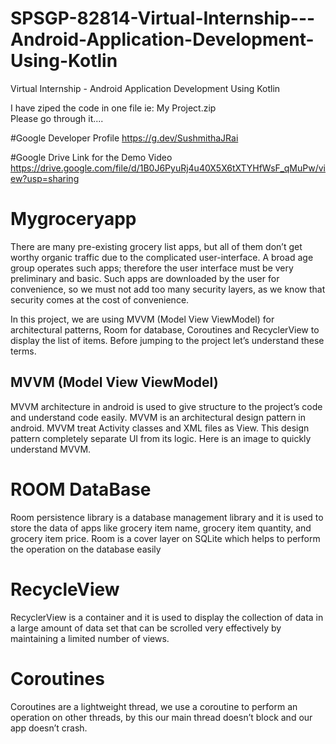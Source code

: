 # SPSGP-82814-Virtual-Internship---Android-Application-Development-Using-Kotlin
Virtual Internship - Android Application Development Using Kotlin

I have ziped the code in one file ie: My Project.zip  
Please go through it....

#Google Developer Profile
https://g.dev/SushmithaJRai

#Google Drive Link for the Demo Video
https://drive.google.com/file/d/1B0J6PyuRj4u40X5X6tXTYHfWsF_qMuPw/view?usp=sharing

# Mygroceryapp
There are many pre-existing grocery list apps, but all of them don’t get worthy organic traffic due to the complicated user-interface. A broad age group operates such apps; therefore the user interface must be very preliminary and basic. Such apps are downloaded by the user for convenience, so we must not add too many security layers, as we know that security comes at the cost of convenience.

In this project, we are using MVVM (Model View ViewModel) for architectural patterns, Room for database, Coroutines and RecyclerView to display the list of items. Before jumping to the project let’s understand these terms.


## MVVM (Model View ViewModel)

MVVM architecture in android is used to give structure to the project’s code and understand code easily. MVVM is an architectural design pattern in android. MVVM treat Activity classes and XML files as View. This design pattern completely separate UI from its logic. Here is an image to quickly understand MVVM.  


# ROOM DataBase

Room persistence library is a database management library and it is used to store the data of apps like grocery item name, grocery item quantity, and grocery item price. Room is a cover layer on SQLite which helps to perform the operation on the database easily
# RecycleView

RecyclerView is a container and it is used to display the collection of data in a large amount of data set that can be scrolled very effectively by maintaining a limited number of views.

# Coroutines

Coroutines are a lightweight thread, we use a coroutine to perform an operation on other threads, by this our main thread doesn’t block and our app doesn’t crash. 






 





